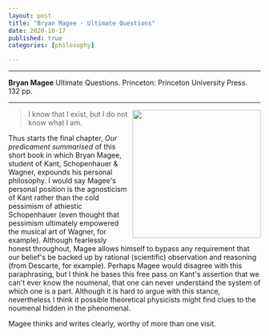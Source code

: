 ```yaml
---
layout: post
title: "Bryan Magee - Ultimate Questions"
date: 2020-10-17
published: true
categories: [philosophy]

---
```



***
<b>Bryan Magee</b> Ultimate Questions. Princeton: Princeton University Press. 132 pp.

***

<img align="right" src="https://pup-assets.imgix.net/onix/images/9780691170657.jpg?w=640&auto=format"  width="256"  alt="">

>I know that I exist, but I do not know what I am.

Thus starts the final chapter, _Our predicament summarised_ of this short book in which Bryan Magee, student of Kant, Schopenhauer & Wagner, expounds his personal philosophy.  I would say Magee's personal position is the agnosticism of Kant rather than the cold pessimism of athiestic Schopenhauer (even thought that pessimism ultimately empowered the musical art of Wagner, for example).  Although fearlessly honest throughout, Magee allows himself to bypass any requirement that our belief's be backed up by rational (scientific) observation and reasoning (from Descarte, for example).  Perhaps Magee would disagree with this paraphrasing, but I think he bases this free pass on Kant's assertion that we can't ever know the noumenal, that one can never understand the system of which one is a part.  Although it is hard to argue with this stance, nevertheless I think it possible theoretical physicists might find clues to the noumenal hidden in the phenomenal.

Magee thinks and writes clearly, worthy of more than one visit. 
